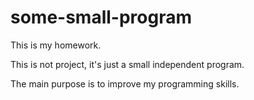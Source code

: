 # some-small-program
This is my homework.

This is not project, it's just a small independent program.

The main purpose is to improve my programming skills.

